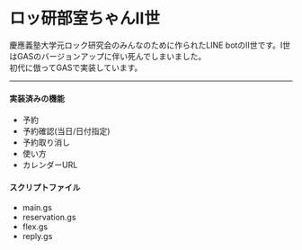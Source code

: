 # ロッ研部室ちゃんⅡ世
慶應義塾大学元ロック研究会のみんなのために作られたLINE botのⅡ世です。Ⅰ世はGASのバージョンアップに伴い死んでしまいました。  
初代に倣ってGASで実装しています。
***

#### 実装済みの機能
- 予約
- 予約確認(当日/日付指定)
- 予約取り消し
- 使い方
- カレンダーURL

#### スクリプトファイル
- main.gs
- reservation.gs
- flex.gs
- reply.gs
